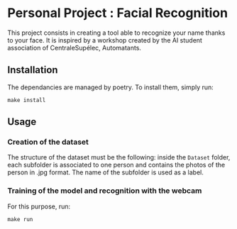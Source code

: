 # Personal Project : Facial Recognition

This project consists in creating a tool able to recognize your name thanks to your face. It is inspired by a workshop created by the AI student association of CentraleSupélec, Automatants.

## Installation

The dependancies are managed by poetry. To install them, simply run:

```
make install
```

## Usage

### Creation of the dataset

The structure of the dataset must be the following: inside the `Dataset` folder, each subfolder is associated to one person and contains the photos of the person in .jpg format. The name of the subfolder is used as a label.

### Training of the model and recognition with the webcam

For this purpose, run:

```
make run
```
